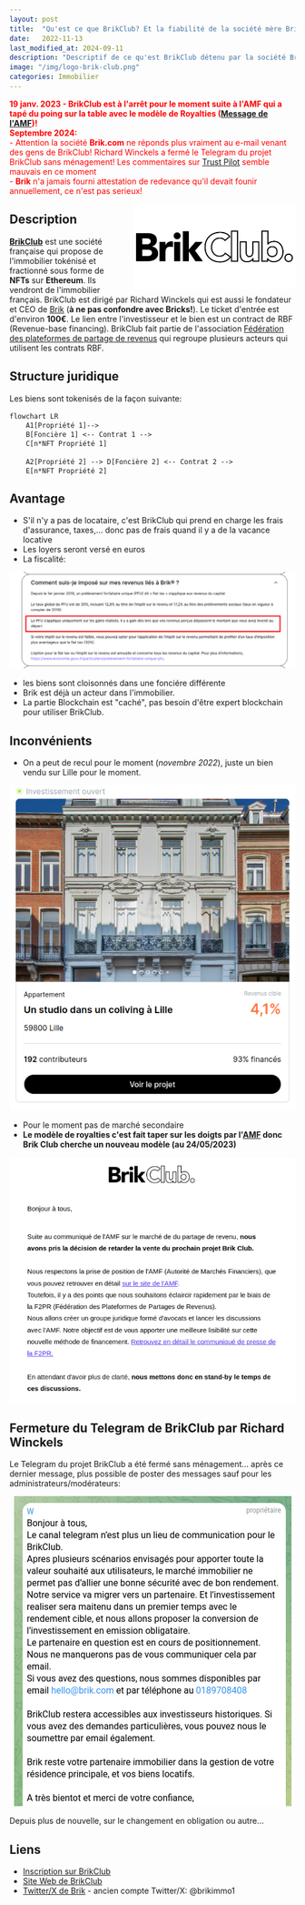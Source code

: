 ```yaml
---
layout: post
title:  "Qu'est ce que BrikClub? Et la fiabilité de la société mère Brik.com"
date:   2022-11-13
last_modified_at: 2024-09-11
description: "Descriptif de ce qu'est BrikClub détenu par la société Brik.com et sa fiabilité"
image: "/img/logo-brik-club.png"
categories: Immobilier
---
```


<span style="color:red;">**<i class="icon fa fa-triangle-exclamation"></i> 19 janv. 2023 - BrikClub est à l'arrêt pour le moment suite à l'AMF qui a tapé du poing sur la table avec le modèle de Royalties ([Message de l'AMF](https://www.amf-france.org/fr/actualites-publications/communiques/communiques-de-lamf/lamf-met-en-garde-le-public-contre-certaines-plateformes-proposant-dinvestir-dans-limmobilier-sous))! <i class="icon fa fa-triangle-exclamation"></i>**</span>
<br/>
<span style="color:red;">
**Septembre 2024:**<br/>
    - Attention la société **Brik.com** ne réponds plus vraiment au e-mail venant des gens de BrikClub! Richard Winckels a fermé le Telegram du projet BrikClub sans ménagement! Les commentaires sur [Trust Pilot](https://fr.trustpilot.com/review/brik.com) semble mauvais en ce moment
    <br/>
    - **Brik** n'a jamais fourni attestation de redevance qu'il devait founir annuellement, ce n'est pas serieux!
</span>

<img src="/img/logo-brik-club.png" align="right" class="hide-on-small-only" style="margin-left: 20px; height: 150px" />

## Description

[**BrikClub**](https://www.brik.com/invite/aSD3Pt) est une société française qui propose de l'immobilier tokénisé et fractionné sous forme de **NFTs** sur **Ethereum**. Ils vendront de l'immobilier français. BrikClub est dirigé par Richard Winckels qui est aussi le fondateur et CEO de [Brik](https://brik.com) (**à ne pas confondre avec Bricks!**).
Le ticket d'entrée est d'environ **100€**. Le lien entre l'investisseur et le bien est un contract de RBF (Revenue-base financing). BrikClub fait partie de l'association [Fédération des plateformes de partage de revenus](https://www.f2pr.org/) qui regroupe plusieurs acteurs qui utilisent les contrats RBF.

## Structure juridique

Les biens sont tokenisés de la façon suivante:

```mermaid
flowchart LR
    A1[Propriété 1]-->
    B[Foncière 1] <-- Contrat 1 -->
    C[n*NFT Propriété 1]

    A2[Propriété 2] --> D[Foncière 2] <-- Contrat 2 --> 
    E[n*NFT Propriété 2]
```

## Avantage

- S'il n'y a pas de locataire, c'est BrikClub qui prend en charge les frais d'assurance, taxes,... donc pas de frais quand il y a de la vacance locative
- Les loyers seront versé en euros
- La fiscalité:

<div class="row">
    <div class="col s12" style="text-align: center;">
            <img src="/img/BrikClub.png" class="responsive-img" />
    </div>
</div>

- les biens sont cloisonnés dans une fonciére différente
- Brik est déjà un acteur dans l'immobilier.
- La partie Blockchain est "caché", pas besoin d'être expert blockchain pour utiliser BrikClub.

## Inconvénients

- On a peut de recul pour le moment (*novembre 2022*), juste un bien vendu sur Lille pour le moment.
<div class="row">
    <div class="col s12" style="text-align: center;">
            <img src="/img/BrikClub-Lille.png" class="responsive-img" />
    </div>
</div>

- Pour le moment pas de marché secondaire
- **Le modèle de royalties c'est fait taper sur les doigts par l'[AMF](https://www.amf-france.org/fr/actualites-publications/communiques/communiques-de-lamf/lamf-met-en-garde-le-public-contre-certaines-plateformes-proposant-dinvestir-dans-limmobilier-sous) donc Brik Club cherche un nouveau modèle (au 24/05/2023)**
<div class="row">
    <div class="col s12" style="text-align: center;">
            <img src="/img/Brik-club_AMF.png" class="responsive-img" />
    </div>
</div>

## Fermeture du Telegram de BrikClub par Richard Winckels
Le Telegram du projet BrikClub a été fermé sans ménagement... après ce dernier message, plus possible de poster des messages sauf pour les administrateurs/modérateurs:

<div class="row">
    <div class="col s12" style="text-align: center;">
            <img src="/img/BrikClub_telegram.png" class="responsive-img" />
    </div>
</div>


Depuis plus de nouvelle, sur le changement en obligation ou autre...

## Liens

- [Inscription sur BrikClub](https://www.brik.com/invite/aSD3Pt)
- [Site Web de BrikClub](https://club.brik.com)
- [Twitter/X de Brik](https://x.com/brik_immo) - ancien compte Twitter/X: @brikimmo1
